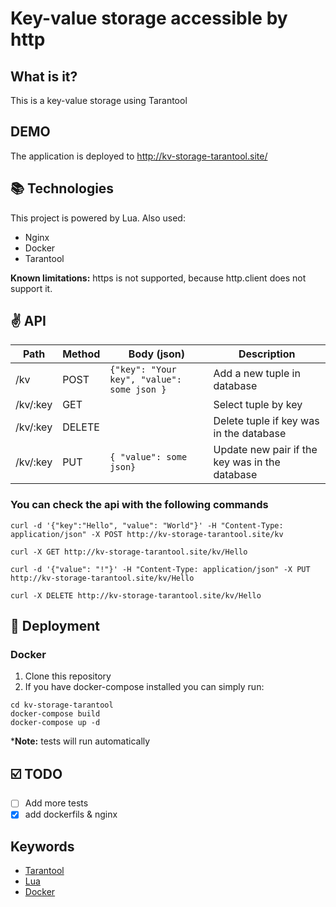 #  Key-value storage accessible by http
##  What is it?
This is a key-value storage using Tarantool
## DEMO
The application is deployed to http://kv-storage-tarantool.site/

## 📚 Technologies
This project is powered by Lua.
Also used:
- Nginx
- Docker
- Tarantool

**Known limitations:** https is not supported, because http.client does not support it.

## ✌️ API
Path | Method | Body (json) | Description
--- | --- | --- | --- 
/kv | POST | ```{"key": "Your key", "value": some json } ``` | Add a new tuple in database
/kv/:key | GET |  | Select tuple by key
/kv/:key | DELETE | | Delete tuple if key was in the database
/kv/:key | PUT | ```{ "value": some json} ``` | Update new pair if the key was in the database

### You can check the api with the following commands
```
curl -d '{"key":"Hello", "value": "World"}' -H "Content-Type: application/json" -X POST http://kv-storage-tarantool.site/kv

curl -X GET http://kv-storage-tarantool.site/kv/Hello

curl -d '{"value": "!"}' -H "Content-Type: application/json" -X PUT http://kv-storage-tarantool.site/kv/Hello

curl -X DELETE http://kv-storage-tarantool.site/kv/Hello
```

## 📝 Deployment
### Docker
1. Clone this repository
2. If you have docker-compose installed you can simply run:

```
cd kv-storage-tarantool
docker-compose build
docker-compose up -d
```
***Note:** tests will run automatically
## ☑️ TODO
- [ ] Add more tests
- [x] add dockerfils & nginx 

## Keywords
  - [Tarantool](https://www.tarantool.io/en/)
  - [Lua](https://www.lua.org)
  - [Docker](https://hub.docker.com/r/ax4docker/ax_tarantool)
